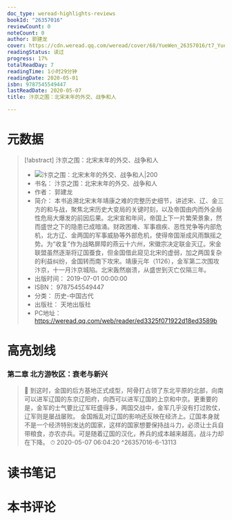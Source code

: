 ```yaml
---
doc_type: weread-highlights-reviews
bookId: "26357016"
reviewCount: 0
noteCount: 0
author: 郭建龙
cover: https://cdn.weread.qq.com/weread/cover/68/YueWen_26357016/t7_YueWen_26357016.jpg
readingStatus: 读过
progress: 17%
totalReadDay: 7
readingTime: 1小时29分钟
readingDate: 2020-05-01
isbn: 9787545549447
lastReadDate: 2020-05-07
title: 汴京之围：北宋末年的外交、战争和人

---
```

# 元数据
> [!abstract] 汴京之围：北宋末年的外交、战争和人
> - ![ 汴京之围：北宋末年的外交、战争和人|200](https://cdn.weread.qq.com/weread/cover/68/YueWen_26357016/t7_YueWen_26357016.jpg)
> - 书名： 汴京之围：北宋末年的外交、战争和人
> - 作者： 郭建龙
> - 简介： 本书追溯北宋末年靖康之难的完整历史细节，讲述宋、辽、金三方的和与战，聚焦北宋历史大变局的关键时刻，以及帝国由内而外全局性危局大爆发的前因后果。北宋宣和年间，帝国上下一片繁荣景象，然而盛世之下的隐患已成暗涌。财政困难、军事痼疾、恶性党争等内部危机，北方辽、金两国的军事威胁等外部危机，使得帝国渐成风雨飘摇之势。为“收复”作为战略屏障的燕云十六州，宋徽宗决定联金灭辽。宋金联盟虽然逐渐将辽国蚕食，但金国借此窥见北宋的虚弱，加之两国复杂的利益纠纷，金国转而南下攻宋。靖康元年（1126），金军第二次围攻汴京，十一月汴京城陷。北宋轰然崩溃，从盛世到灭亡仅隔三年。
> - 出版时间： 2019-07-01 00:00:00
> - ISBN： 9787545549447
> - 分类： 历史-中国古代
> - 出版社： 天地出版社
> - PC地址：https://weread.qq.com/web/reader/ed3325f071922d18ed3589b

# 高亮划线

### 第二章 北方游牧区：衰老与新兴

> 📌 到这时，金国的后方基地正式成型，阿骨打占领了东北平原的北部，向南可以进军辽国的东京辽阳府，向西可以进军辽国的上京和中京。更重要的是，金军的士气要比辽军旺盛得多，两国交战中，金军几乎没有打过败仗，辽军则是屡战屡败。
   金国叛乱对辽国的影响还反映在经济上。辽国本身就不是一个经济特别发达的国家，这样的国家想要保持战斗力，必须让士兵自带粮食，亦农亦兵。可是随着辽国的汉化，养兵的成本越来越高，战斗力却在下降。 
> ⏱ 2020-05-07 06:04:20 ^26357016-6-13113

# 读书笔记

# 本书评论

